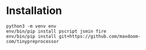 Installation
============


    python3 -m venv env
    env/bin/pip install pscript jsmin fire
    env/bin/pip install git+https://github.com/maxdoom-com/tinypreprocessor

